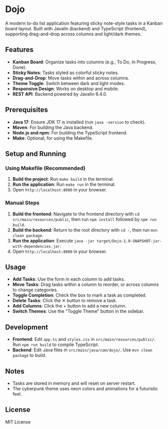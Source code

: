 # Dojo

A modern to-do list application featuring sticky note-style tasks in a Kanban board layout. Built with Javalin (backend) and TypeScript (frontend), supporting drag-and-drop across columns and light/dark themes.

## Features
- **Kanban Board**: Organize tasks into columns (e.g., To Do, In Progress, Done).
- **Sticky Notes**: Tasks styled as colorful sticky notes.
- **Drag-and-Drop**: Move tasks within and across columns.
- **Theme Toggle**: Switch between dark and light modes.
- **Responsive Design**: Works on desktop and mobile.
- **REST API**: Backend powered by Javalin 6.4.0.

## Prerequisites
- **Java 17**: Ensure JDK 17 is installed (run `java -version` to check).
- **Maven**: For building the Java backend.
- **Node.js and npm**: For building the TypeScript frontend.
- **Make**: Optional, for using the Makefile.

## Setup and Running

### Using Makefile (Recommended)
1. **Build the project**: Run `make build` in the terminal.
2. **Run the application**: Run `make run` in the terminal.
3. Open `http://localhost:8080` in your browser.

### Manual Steps
1. **Build the frontend**: Navigate to the frontend directory with `cd src/main/resources/public`, then run `npm install` followed by `npm run build`.
2. **Build the backend**: Return to the root directory with `cd -`, then run `mvn clean package`.
3. **Run the application**: Execute `java -jar target/Dojo-1.0-SNAPSHOT-jar-with-dependencies.jar`.
4. Open `http://localhost:8080` in your browser.

## Usage
- **Add Tasks**: Use the form in each column to add tasks.
- **Move Tasks**: Drag tasks within a column to reorder, or across columns to change categories.
- **Toggle Completion**: Check the box to mark a task as completed.
- **Delete Tasks**: Click the ✕ button to remove a task.
- **Add Columns**: Click the + button to add a new column.
- **Switch Themes**: Use the "Toggle Theme" button in the sidebar.

## Development
- **Frontend**: Edit `app.ts` and `styles.css` in `src/main/resources/public/`. Run `npm run build` to compile TypeScript.
- **Backend**: Edit Java files in `src/main/java/com/dojo/`. Use `mvn clean package` to build.

## Notes
- Tasks are stored in memory and will reset on server restart.
- The cyberpunk theme uses neon colors and animations for a futuristic feel.

## License
MIT License